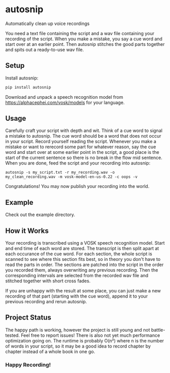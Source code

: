 # autosnip
Automatically clean up voice recordings

You need a text file containing the script and a wav file containing your recording of the script. When you make a mistake, you say a cue word and start over at an earlier point. Then autosnip stitches the good parts together and spits out a ready-to-use wav file.

## Setup

Install autosnip:
```bash
pip install autosnip
```

Download and unpack a speech recognition model from https://alphacephei.com/vosk/models for your language.

## Usage

Carefully craft your script with depth and wit. Think of a cue word to signal a mistake to autosnip. The cue word should be a word that does not occur in your script. Record yourself reading the script. Whenever you make a mistake or want to rerecord some part for whatever reason, say the cue word and start over at some earlier point in the script, a good place is the start of the current sentence so there is no break in the flow mid sentence. When you are done, feed the script and your recording into autosnip:

```
autosnip -s my_script.txt -r my_recording.wav -o my_clean_recording.wav -m vosk-model-en-us-0.22 -c oops -v
```

Congratulations! You may now publish your recording into the world.

## Example

Check out the example directory.

## How it Works

Your recording is transcribed using a VOSK speech recognition model. Start and end time of each word are stored. The transcript is then split apart at each occurance of the cue word. For each section, the whole script is scanned to see where this section fits best, so in theory you don't have to read the parts in order. The sections are patched into the script in the order you recorded them, always overwriting any previous recording. Then the corresponding intervals are selected from the recorded wav file and stitched together with short cross fades.

If you are unhappy with the result at some place, you can just make a new recording of that part (starting with the cue word), append it to your previous recording and rerun autosnip.

## Project Status

The happy path is working, however the project is still young and not battle-tested. Feel free to report issues! There is also not yet much performance optimization going on. The runtime is probably O(n²) where n is the number of words in your script, so it may be a good idea to record chapter by chapter instead of a whole book in one go.

### Happy Recording!